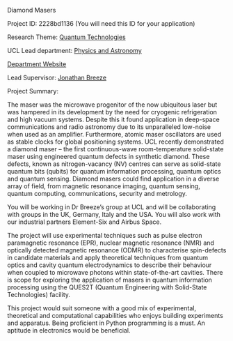 Diamond Masers

Project ID: 2228bd1136
(You will need this ID for your application)

Research Theme: [Quantum Technologies](../themes/quantum-technologies.md)

UCL Lead department: [Physics and Astronomy](../departments/physics-and-astronomy.md)

[Department Website](https://www.ucl.ac.uk/physics-astronomy)

Lead Supervisor: [Jonathan Breeze](https://iris.ucl.ac.uk/iris/browse/profile?upi=JBREE19)

Project Summary:

The maser was the microwave progenitor of the now ubiquitous laser but was hampered in its development by the need for cryogenic refrigeration and high vacuum systems. Despite this it found application in deep-space communications and radio astronomy due to its unparalleled low-noise when used as an amplifier. Furthermore, atomic maser oscillators are used as stable clocks for global positioning systems. UCL recently demonstrated a diamond maser – the first continuous-wave room-temperature solid-state maser using engineered quantum defects in synthetic diamond. These defects, known as nitrogen-vacancy (NV) centres can serve as solid-state quantum bits (qubits) for quantum information processing, quantum optics and quantum sensing. Diamond masers could find application in a diverse array of field, from magnetic resonance imaging, quantum sensing, quantum computing, communications, security and metrology.
 
 You will be working in Dr Breeze’s group at UCL and will be collaborating with groups in the UK, Germany, Italy and the USA. You will also work with our industrial partners Element-Six and Airbus Space.
 
 The project will use experimental techniques such as pulse electron paramagnetic resonance (EPR), nuclear magnetic resonance (NMR) and optically detected magnetic resonance (ODMR) to characterise spin-defects in candidate materials and apply theoretical techniques from quantum optics and cavity quantum electrodynamics to describe their behaviour when coupled to microwave photons within state-of-the-art cavities. There is scope for exploring the application of masers in quantum information processing using the QUES2T (Quantum Engineering with Solid-State Technologies) facility.
 
 This project would suit someone with a good mix of experimental, theoretical and computational capabilities who enjoys building experiments and apparatus. Being proficient in Python programming is a must. An aptitude in electronics would be beneficial.